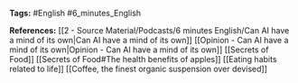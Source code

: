 **Tags:** #English  #6_minutes_English 

**References:**
[[2 - Source Material/Podcasts/6 minutes English/Can AI have a mind of its own|Can AI have a mind of its own]]
[[Opinion - Can AI have a mind of its own|Opinion - Can AI have a mind of its own]]
[[Secrets of Food]]
[[Secrets of Food#The health benefits of apples]]
[[Eating habits related to life]]
[[Coffee, the finest organic suspension over devised]]
